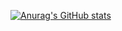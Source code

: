 [![Anurag's GitHub stats](https://github-readme-stats.vercel.app/api?username=rspet123)](https://github.com/anuraghazra/github-readme-stats)


<!--
**rspet123/rspet123** is a ✨ _special_ ✨ repository because its `README.md` (this file) appears on your GitHub profile.

Here are some ideas to get you started:

- 🔭 I’m currently working on ...
- 🌱 I’m currently learning ...
- 👯 I’m looking to collaborate on ...
- 🤔 I’m looking for help with ...
- 💬 Ask me about ...
- 📫 How to reach me: ...
- 😄 Pronouns: ...
- ⚡ Fun fact: ...
-->
